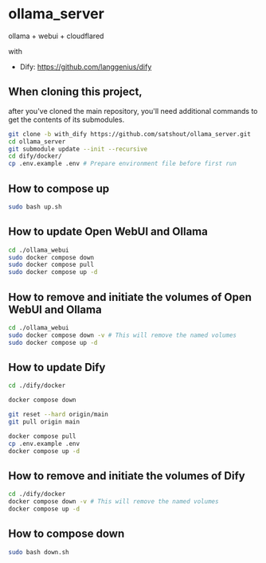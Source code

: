 # ollama_server

ollama + webui + cloudflared

with 

- Dify: <https://github.com/langgenius/dify>

## When cloning this project,

after you've cloned the main repository, you'll need additional commands to get the contents of its submodules.

```bash
git clone -b with_dify https://github.com/satshout/ollama_server.git
cd ollama_server
git submodule update --init --recursive
cd dify/docker/
cp .env.example .env # Prepare environment file before first run
```

## How to compose up

```bash
sudo bash up.sh
```

## How to update Open WebUI and Ollama

```bash
cd ./ollama_webui
sudo docker compose down
sudo docker compose pull
sudo docker compose up -d
```

## How to remove and initiate the volumes of Open WebUI and Ollama

```bash
cd ./ollama_webui
sudo docker compose down -v # This will remove the named volumes
sudo docker compose up -d
```

## How to update Dify

```bash
cd ./dify/docker

docker compose down

git reset --hard origin/main
git pull origin main

docker compose pull
cp .env.example .env
docker compose up -d
```

## How to remove and initiate the volumes of Dify

```bash
cd ./dify/docker
docker compose down -v # This will remove the named volumes
docker compose up -d
```

## How to compose down

```bash
sudo bash down.sh
```
